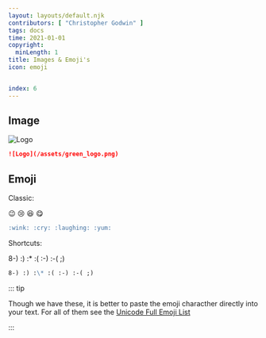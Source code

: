 ```yaml
---
layout: layouts/default.njk
contributors: [ "Christopher Godwin" ]
tags: docs
time: 2021-01-01
copyright:
  minLength: 1
title: Images & Emoji's
icon: emoji


index: 6
---
```


## Image

![Logo](/assets/green_logo.png)

```md
![Logo](/assets/green_logo.png)
```

## Emoji

Classic:

:wink: :cry: :laughing: :yum:

```md
:wink: :cry: :laughing: :yum:
```

Shortcuts:

8-) :) :\* :( :-) :-( ;)

```md
8-) :) :\* :( :-) :-( ;)
```

::: tip

Though we have these, it is better to paste the emoji characther directly into your text.
For all of them see the [Unicode Full Emoji List](https://unicode.org/emoji/charts/full-emoji-list.html)

:::